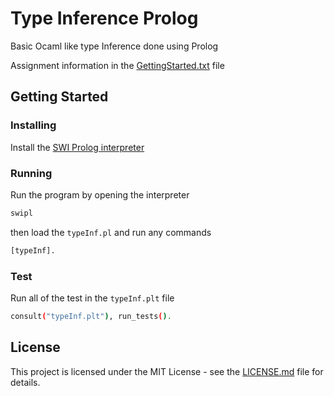 # Type Inference Prolog

Basic Ocaml like type Inference done using Prolog

Assignment information in the [GettingStarted.txt](GettingStarted.txt) file

<!-- ## Note to the Grader -->

## Getting Started

### Installing

Install the [SWI Prolog interpreter](http://www.swi-prolog.org/)

### Running

Run the program by opening the interpreter 

```bash
swipl
```

then load the `typeInf.pl` and run any commands

```bash
[typeInf].
```

### Test

Run all of the test in the `typeInf.plt` file

```bash
consult("typeInf.plt"), run_tests().
```

## License

This project is licensed under the MIT License - see the [LICENSE.md](LICENSE.md) file for details.
